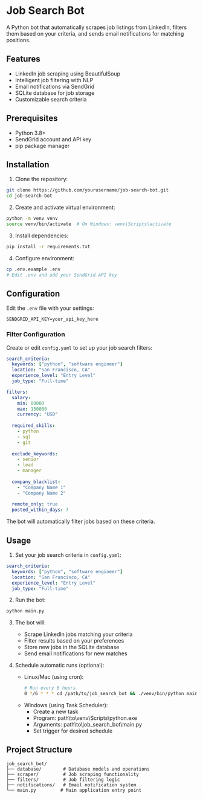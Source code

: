 # Job Search Bot

A Python bot that automatically scrapes job listings from LinkedIn, filters them based on your criteria, and sends email notifications for matching positions.

## Features

- LinkedIn job scraping using BeautifulSoup
- Intelligent job filtering with NLP
- Email notifications via SendGrid
- SQLite database for job storage
- Customizable search criteria

## Prerequisites

- Python 3.8+
- SendGrid account and API key
- pip package manager

## Installation

1. Clone the repository:
```bash
git clone https://github.com/yourusername/job-search-bot.git
cd job-search-bot
```

2. Create and activate virtual environment:
```bash
python -m venv venv
source venv/bin/activate  # On Windows: venv\Scripts\activate
```

3. Install dependencies:
```bash
pip install -r requirements.txt
```

4. Configure environment:
```bash
cp .env.example .env
# Edit .env and add your SendGrid API key
```

## Configuration

Edit the `.env` file with your settings:
```plaintext
SENDGRID_API_KEY=your_api_key_here
```

### Filter Configuration

Create or edit `config.yaml` to set up your job search filters:
```yaml
search_criteria:
  keywords: ["python", "software engineer"]
  location: "San Francisco, CA"
  experience_level: "Entry Level"
  job_type: "Full-time"

filters:
  salary:
    min: 80000
    max: 150000
    currency: "USD"
  
  required_skills:
    - python
    - sql
    - git
  
  exclude_keywords:
    - senior
    - lead
    - manager
  
  company_blacklist:
    - "Company Name 1"
    - "Company Name 2"
  
  remote_only: true
  posted_within_days: 7
```

The bot will automatically filter jobs based on these criteria.

## Usage

1. Set your job search criteria in `config.yaml`:
```yaml
search_criteria:
  keywords: ["python", "software engineer"]
  location: "San Francisco, CA"
  experience_level: "Entry Level"
  job_type: "Full-time"
```

2. Run the bot:
```bash
python main.py
```

3. The bot will:
   - Scrape LinkedIn jobs matching your criteria
   - Filter results based on your preferences
   - Store new jobs in the SQLite database
   - Send email notifications for new matches

4. Schedule automatic runs (optional):
   - Linux/Mac (using cron):
     ```bash
     # Run every 6 hours
     0 */6 * * * cd /path/to/job_search_bot && ./venv/bin/python main.py
     ```
   - Windows (using Task Scheduler):
     - Create a new task
     - Program: path\to\venv\Scripts\python.exe
     - Arguments: path\to\job_search_bot\main.py
     - Set trigger for desired schedule

## Project Structure

```
job_search_bot/
├── database/        # Database models and operations
├── scraper/         # Job scraping functionality
├── filters/         # Job filtering logic
├── notifications/   # Email notification system
└── main.py         # Main application entry point
```

